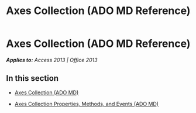 ﻿---
title: Axes Collection (ADO MD Reference)
TOCTitle: Axes Collection (ADO MD)
ms:assetid: 9569659c-3bbb-4c53-be45-b29d69d465a5
ms:mtpsurl: https://msdn.microsoft.com/en-us/library/JJ249663(v=office.15)
ms:contentKeyID: 48546430
ms.date: 09/18/2015
mtps_version: v=office.15
---

# Axes Collection (ADO MD Reference)


_**Applies to:** Access 2013 | Office 2013_

## In this section

  - [Axes Collection (ADO MD)](axes-collection-ado-md.md)

  - [Axes Collection Properties, Methods, and Events (ADO MD)](axes-collection-properties-methods-and-events-ado-md.md)

